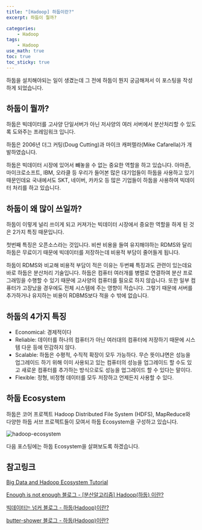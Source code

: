 ```yaml
--- 
title: "[Hadoop] 하둡이란?"
excerpt: 하둡이 뭘까?

categories:
    - Hadoop
tags:
    - Hadoop
use_math: true
toc: true
toc_sticky: true
---
```


하둡을 설치해야되는 일이 생겼는데 그 전에 하둡이 뭔지 궁금해져서 이 포스팅을 작성하게 되었습니다.

## 하둡이 뭘까?

하둡은 빅데이터를 고사양 단일서버가 아닌 저사양의 여러 서버에서 분산처리할 수 있도록 도와주는 프레임워크 입니다. 

하둡은 2006년 더그 커팅(Doug Cutting)과 마이크 캐퍼렐라(Mike Cafarella)가 개발하였습니다. 

하둡은 빅데이터 시장에 있어서 뺴놓을 수 없는 중요한 역할을 하고 있습니다. 아마존, 마이크로소프트, IBM, 오라클 등 우리가 들어본 많은 대기업들이 하둡을 사용하고 있기 때문인데요 국내에서도 SKT, 네이버, 카카오 등 많은 기업들이 하둡을 사용하여 빅데이터 처리를 하고 있습니다. 

## 하둡이 왜 많이 쓰일까?

하둡이 이렇게 널리 쓰이게 되고 커져가는 빅데이터 시장에서 중요한 역할을 하게 된 것은 2가지 특징 때문입니다. 

첫번째 특징은 오픈소스라는 것입니다. 비싼 비용을 들여 유지해야하는 RDMS와 달리 하둡은 무료이기 때문에 빅데이터를 저장하는데 비용적 부담이 줄어들게 됩니다. 

하둡이 RDMS와 비교해 비용적 부담이 적은 이유는 두번째 특징과도 관련이 있는데요 바로 하둡은 분산처리 기술입니다. 하둡은 컴퓨터 여러개를 병렬로 연결하여 분산 프로그래밍을 수행할 수 있기 때문에 고사양의 컴퓨터를 필요로 하지 않습니다. 또한 일부 컴퓨터가 고장났을 경우에도 전체 시스템에 주는 영향이 적습니다. 그렇기 때문에 서버를 추가하거나 유지하는 비용이 RDBMS보다 적을 수 밖에 없습니다. 

## 하둡의 4가지 특징

- Economical: 경제적이다
- Reliable: 데이터를 하나의 컴퓨터가 아닌 여러대의 컴퓨터에 저장하기 때문에 시스템 다운 등에 민감하지 않다.
- Scalable: 하둡은 수평적, 수직적 확장이 모두 가능하다. 무슨 뜻이냐면은 성능을 업그레이드 하기 위해 이미 사용되고 있는 컴퓨터의 성능을 업그레이드 할 수도 있고 새로운 컴퓨터를 추가하는 방식으로도 성능을 업그레이드 할 수 있다는 말이다.
- Flexible: 정형, 비정형 데이터를 모두 저장하고 언제든지 사용할 수 있다.

## 하둡 Ecosystem

하둡은 코어 프로젝트 Hadoop Distributed File System (HDFS), MapReduce와 다양한 하둡 서브 프로젝트들이 모여서 하둡 Ecosystem을 구성하고 있습니다.

![hadoop-ecosystem](../../assets/images/hadoop/hadoop-ecosystem)

다음 포스팅에는 하둡 Ecosystem을 살펴보도록 하겠습니다.

## 참고링크

[Big Data and Hadoop Ecosystem Tutorial](https://www.simplilearn.com/big-data-and-hadoop-ecosystem-tutorial#:~:text=The%20Hadoop%20ecosystem%20includes%20multiple,the%20workflow%20of%20Hadoop%20jobs.)

[Enough is not enough 블로그 - [분산알고리즘] Hadoop(하둡) 이란?](https://eehoeskrap.tistory.com/219) 

[빅데이터는 넘커 블로그 - 하둡(Hadoop)이란?](https://over153cm.tistory.com/entry/%ED%95%98%EB%91%A1Hadoop%EC%9D%B4%EB%9E%80?category=457694) 

[butter-shower 블로그 - 하둡(Hadoop)이란?](https://butter-shower.tistory.com/71?category=737935)